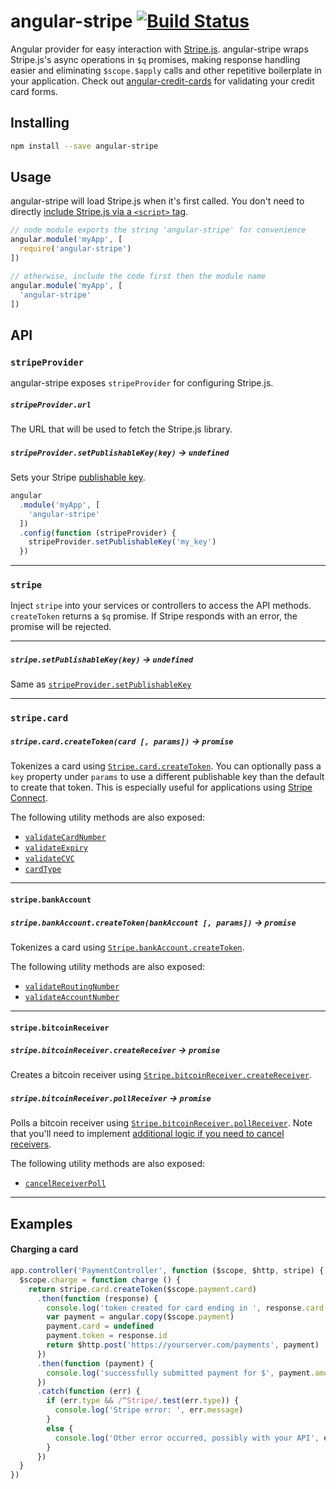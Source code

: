 angular-stripe [![Build Status](https://travis-ci.org/bendrucker/angular-stripe.svg?branch=master)](https://travis-ci.org/bendrucker/angular-stripe)
==============

Angular provider for easy interaction with [Stripe.js](https://stripe.com/docs/stripe.js). angular-stripe wraps Stripe.js's async operations in `$q` promises, making response handling easier and eliminating `$scope.$apply` calls and other repetitive boilerplate in your application. Check out [angular-credit-cards](https://github.com/bendrucker/angular-credit-cards) for validating your credit card forms.

## Installing

```sh
npm install --save angular-stripe
```

## Usage

angular-stripe will load Stripe.js when it's first called. You don't need to directly [include Stripe.js via a `<script>` tag](https://stripe.com/docs/stripe.js#including-stripejs).

```js
// node module exports the string 'angular-stripe' for convenience
angular.module('myApp', [
  require('angular-stripe')
])

// otherwise, include the code first then the module name
angular.module('myApp', [
  'angular-stripe'
])
```

## API

### `stripeProvider`

angular-stripe exposes `stripeProvider` for configuring Stripe.js.

##### `stripeProvider.url`

The URL that will be used to fetch the Stripe.js library.

##### `stripeProvider.setPublishableKey(key)` -> `undefined`

Sets your Stripe [publishable key](https://stripe.com/docs/stripe.js#setting-publishable-key). 

```js
angular
  .module('myApp', [
    'angular-stripe'
  ])
  .config(function (stripeProvider) {
    stripeProvider.setPublishableKey('my_key')
  })
```

<hr>

### `stripe`

Inject `stripe` into your services or controllers to access the API methods. `createToken` returns a `$q` promise. If Stripe responds with an error, the promise will be rejected. 

---

##### `stripe.setPublishableKey(key)` -> `undefined`

Same as [`stripeProvider.setPublishableKey`](#stripeprovidersetpublishablekeykey---undefined)

---

### `stripe.card`

##### `stripe.card.createToken(card [, params])` -> `promise`
 
Tokenizes a card using [`Stripe.card.createToken`](https://stripe.com/docs/stripe.js#card-createToken). You can optionally pass a `key` property under `params` to use a different publishable key than the default to create that token. This is especially useful for applications using [Stripe Connect](https://stripe.com/connect).

The following utility methods are also exposed:

* [`validateCardNumber`](https://stripe.com/docs/stripe.js#card-validateCardNumber)
* [`validateExpiry`](https://stripe.com/docs/stripe.js#card-validateExpiry)
* [`validateCVC`](https://stripe.com/docs/stripe.js#card-validateCVC)
* [`cardType`](https://stripe.com/docs/stripe.js#card-cardType)

---

#### `stripe.bankAccount`
 
##### `stripe.bankAccount.createToken(bankAccount [, params])` -> `promise`

Tokenizes a card using [`Stripe.bankAccount.createToken`](https://stripe.com/docs/stripe.js#bank-account-createToken).

The following utility methods are also exposed:

* [`validateRoutingNumber`](https://stripe.com/docs/stripe.js#bank-account-validateRoutingNumber)
* [`validateAccountNumber`](https://stripe.com/docs/stripe.js#bank-account-validateAccountNumber)

---

#### `stripe.bitcoinReceiver`

##### `stripe.bitcoinReceiver.createReceiver` -> `promise`

Creates a bitcoin receiver using [`Stripe.bitcoinReceiver.createReceiver`](https://stripe.com/docs/stripe.js#bitcoinreceiver-createreceiver).

##### `stripe.bitcoinReceiver.pollReceiver` -> `promise`

Polls a bitcoin receiver using [`Stripe.bitcoinReceiver.pollReceiver`](https://stripe.com/docs/stripe.js#bitcoinreceiver-pollreceiver). Note that you'll need to implement [additional logic if you need to cancel receivers](https://github.com/bendrucker/stripe-as-promised#bitcoin).

The following utility methods are also exposed:

* [`cancelReceiverPoll`](https://stripe.com/docs/stripe.js#bitcoinreceiver-cancelreceiverpoll)

---

## Examples

#### Charging a card

```js
app.controller('PaymentController', function ($scope, $http, stripe) {
  $scope.charge = function charge () {
    return stripe.card.createToken($scope.payment.card)
      .then(function (response) {
        console.log('token created for card ending in ', response.card.last4)
        var payment = angular.copy($scope.payment)
        payment.card = undefined
        payment.token = response.id
        return $http.post('https://yourserver.com/payments', payment)
      })
      .then(function (payment) {
        console.log('successfully submitted payment for $', payment.amount)
      })
      .catch(function (err) {
        if (err.type && /^Stripe/.test(err.type)) {
          console.log('Stripe error: ', err.message)
        }
        else {
          console.log('Other error occurred, possibly with your API', err.message)
        }
      })
  }
})
```
